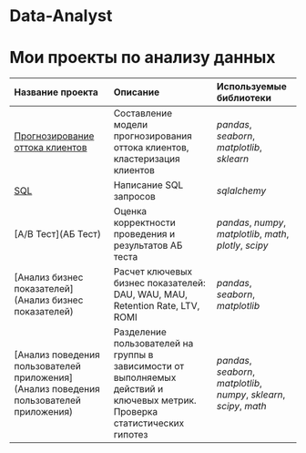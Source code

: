 # Data-Analyst

# Мои проекты по анализу данных

| Название проекта | Описание | Используемые библиотеки | 
| :---------------------- | :---------------------- | :---------------------- |
| [Прогнозирование оттока клиентов](ML) | Составление модели прогнозирования оттока клиентов, кластеризация клиентов| *pandas*, *seaborn*, *matplotlib*, *sklearn* |
| [SQL](SQL) | Написание SQL запросов| *sqlalchemy* |                                  
| [A/B Тест](АБ Тест) | Оценка корректности проведения и результатов АБ теста| *pandas*, *numpy*, *matplotlib*, *math*, *plotly*, *scipy* |
| [Анализ бизнес показателей](Анализ бизнес показателей) | Расчет ключевых бизнес показателей: DAU, WAU, MAU, Retention Rate, LTV, ROMI| *pandas*, *seaborn*, *matplotlib* |
| [Анализ поведения пользователей приложения](Анализ поведения пользователей приложения) | Разделение пользователей на группы в зависимости от выполняемых действий и ключевых метрик. Проверка статистических гипотез| *pandas*, *seaborn*, *matplotlib*, *numpy*, *sklearn*, *scipy*, *math* |